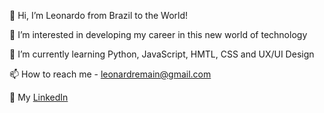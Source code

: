 👋 Hi, I’m Leonardo from Brazil to the World!

👀 I’m interested in developing my career in this new world of technology

🌱 I’m currently learning Python, JavaScript, HMTL, CSS and UX/UI Design

📫 How to reach me - <a href="mailto:leonardremain@gmail.com" target="_blank">leonardremain@gmail.com
  
💼 My <a href="https://www.linkedin.com/in/leonardoremain/" target="_blank">LinkedIn

